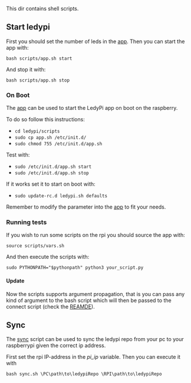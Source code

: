 This dir contains shell scripts.


## Start ledypi

First you should set the number of leds in the [app](/scripts/app.sh). Then you can start the app with:

```shell script
bash scripts/app.sh start
```

And stop it with:

```shell script
bash scripts/app.sh stop
```

### On Boot

The [app](/scripts/app.sh) can be used to start the LedyPi app on boot on the raspberry.

To do so follow this instructions:
-  `cd ledypi/scripts`
-  `sudo cp app.sh /etc/init.d/`
-  `sudo chmod 755 /etc/init.d/app.sh`

Test with:
- `sudo /etc/init.d/app.sh start `
- `sudo /etc/init.d/app.sh stop `

If it works set it to start on boot with:
- `sudo update-rc.d ledypi.sh defaults`

Remember to modify the parameter into the [app](/scripts/app.sh) to fit your needs.

### Running tests
If you wish to run some scripts on the rpi you should source the app with:
```shell script
source scripts/vars.sh
``` 
And then execute the scripts with:
```shell script
sudo PYTHONPATH="$pythonpath" python3 your_script.py
```

#### Update
Now the scripts supports argument propagation, that is you can pass any kind of argument to the bash script which will
 then be passed to the connect script (check the [REAMDE](../src/firebase/README.md)).
 
 
## Sync
 
 The [sync](/scripts/sync.sh) script can be used to sync the ledypi repo from your pc to your raspberrypi given the correct ip address.
 
 First set the rpi IP-address in the _pi_ip_ variable. Then you can execute it with
 ```shell script
 bash sync.sh \PC\path\to\ledypiRepo \RPI\path\to\ledypiRepo 
 ```
